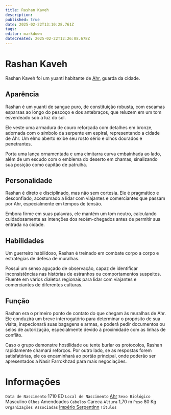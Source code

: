 ```yaml
---
title: Rashan Kaveh
description: 
published: true
date: 2025-02-22T13:10:28.761Z
tags: 
editor: markdown
dateCreated: 2025-02-22T12:26:08.678Z
---
```


# Rashan Kaveh
Rashan Kaveh foi um yuanti habitante de [Ahr](/lugares/plano-material/drafeon/sudeste-de-drafeon/ahr), guarda da cidade.

## Aparência

Rashan é um yuanti de sangue puro, de constituição robusta, com escamas esparsas ao longo do pescoço e dos antebraços, que reluzem em um tom esverdeado sob a luz do sol.

Ele veste uma armadura de couro reforçada com detalhes em bronze, adornada com o símbolo da serpente em espiral, representando a cidade de Ahr. Um elmo aberto exibe seu rosto sério e olhos dourados e penetrantes.

Porta uma lança ornamentada e uma cimitarra curva embainhada ao lado, além de um escudo com o emblema do deserto em chamas, sinalizando sua posição como capitão de patrulha.

## Personalidade

Rashan é direto e disciplinado, mas não sem cortesia. Ele é pragmático e desconfiado, acostumado a lidar com viajantes e comerciantes que passam por Ahr, especialmente em tempos de tensão.

Embora firme em suas palavras, ele mantém um tom neutro, calculando cuidadosamente as intenções dos recém-chegados antes de permitir sua entrada na cidade.

## Habilidades

Um guerreiro habilidoso, Rashan é treinado em combate corpo a corpo e estratégias de defesa de muralhas.

Possui um senso aguçado de observação, capaz de identificar inconsistências nas histórias de estranhos ou comportamentos suspeitos. Fluente em vários dialetos regionais para lidar com viajantes e comerciantes de diferentes culturas.

## Função

Rashan era o primeiro ponto de contato do que chegam às muralhas de Ahr. Ele conduzirá um breve interrogatório para determinar o propósito de sua visita, inspecionará suas bagagens e armas, e poderá pedir documentos ou selos de autorização, especialmente devido à proximidade com as linhas de conflito.

Caso o grupo demonstre hostilidade ou tente burlar os protocolos, Rashan rapidamente chamará reforços. Por outro lado, se as respostas forem satisfatórias, ele os encaminhará ao portão principal, onde poderão ser apresentados a Nasir Farrokhzad para mais negociações.

# Informações
`Data de Nascimento` 1710 ED
`Local de Nascimento` [Ahr](/lugares/plano-material/drafeon/sudeste-de-drafeon/ahr)
`Sexo Biológico` Masculino
`Olhos` Amendoados
`Cabelos` Careca
`Altura` 1,70 m
`Peso` 80 Kg
`Organizações Associadas` [Império Serpentinn](/faccoes/nacoes/imperio-serpentinn)
`Títulos`